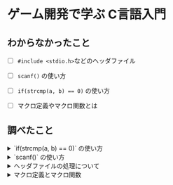 # ゲーム開発で学ぶ C言語入門

## わからなかったこと
- [ ] `#include <stdio.h>`などのヘッダファイル
- [ ] `scanf()` の使い方
- [ ] `if(strcmp(a, b) == 0)` の使い方
- [ ] マクロ定義やマクロ関数とは


## 調べたこと
<details>
<summary>`if(strcmp(a, b) == 0)` の使い方</summary>

### `strcmp()` とは？
 - C言語で2つの文字列を比較する関数。
 - `strcmp(str1, str2)`
 - if文では `if(strcmp(a, b) == 0)` のように使う
 -ヘッダファイル `<string.h>` が必要。

### 戻り値（返り値）
 - 0　→　2つの文字列がまったく同じ
 - 0より小さい値　→　str1 が str2 より辞書順で前
 - 0より大きい値　→　str1 が str2 より辞書順で後

```c
char a[] = "apple";
char b[] = "apple";

if(strcmp(a, b) == 0) {
    printf("2つの文字列は同じです！\n");
} else {
    printf("違う文字列です！\n");
}
```

</details>

<details>
<summary>`scanf()` の使い方</summary>

### 基本の書式
```c
scanf("書式指定子", 変数のアドレス);
```
### 例
```c
(整数の入力)
int num;
scanf("%d", &num);  // 整数値をnumに入力

(文字列の入力)
char str[100];
scanf("%s", str);   // 文字列（空白まで）をstrに入力
```

### 変数のアドレスが必要

- &num のように「&（アンパサンド）」を付ける
→ これは「numという変数の場所」を表します
- 書式指定子はprintfと同じ
- %d: 整数
- %f: 小数（float型/double型）
- %c: 1文字
- %s: 文字列（空白まで）
</details>

<details>
<summary>ヘッダファイルの処理について</summary>

### ヘッダファイルが読み込まれたとき何が起こっているの？

1. ヘッダファイルとは？
   - 関数や型、定数などの「宣言」が書いてあるファイルです。
   - 例えば`#include <stdio.h>なら、printfやscanfなどの宣言がまとめてあります。

2. 処理の流れ
   1. プリプロセッサ（前処理）が #include を見つける
   2. #include <...>や#include "..."で指定したファイルの中身が、ソースコードにそのままコピーされる
      - #include <stdio.h> → stdio.hの内容が全部ここにコピペされるイメージ！
   3. その後でコンパイルされる「宣言があるから使えるよ！」とコンパイラが分かる

3. 何のためにあるの？
   - **関数や型の「使い方の説明書」**をまとめて管理するため
   - プログラムごとに毎回関数の説明を書くのは大変だから、みんなで共通の説明書（ヘッダファイル）を読むイメージ

4. 具体的にどんなものが入ってる？

```c
(関数のプロトタイプ宣言)
int printf(const char *format, ...);

(マクロや定数の定義)
#define NULL 0

(構造体や型定義)
typedef struct {...} FILE;
```
### 裏側で起きていること（イメージ）

#### 例

```c
#include <stdio.h>
```
↓
（プリプロセッサが読み込む…）

```c
// --- stdio.h の内容がここに貼り付けられる ---
// int printf(const char *format, ...);
// ...他にもたくさんの宣言やマクロ...
```
↓
コンパイルされる！

### まとめ
- ヘッダファイルは「標準のライブラリや関数をつかうために必要」！
- プリプロセッサが #include を見つけると、中身を自動でソースにコピペ
- `printf`などの関数を使おうとすると「どんな引数で呼ぶのかコンパイラが分からず」エラーや警告が出る

</details>

<details>
<summary>マクロ定義とマクロ関数</summary>

## マクロ定義とは
- ソースコードの中で「特定の文字列や値，式」を"置き換え"できる仕組み
- C言語の「プリプロセッサ命令」の1つです。

### 基本の書き方
```c
#define マクロ名　置き換えする文字列や数値

(例)
#define QUIZ_MAX 5
```
↑ c-test-section4/quiz_2 のヘッダに書かれている。

## マクロ関数とは
- #define で「引数つきの置き換えルール」を定義したもの
- 関数のように引数を指定して使えるが、実際にはコンパイル前に単なるテキスト置換が行われる

### 使い方

```c
#define SQUARE(x) ((x) * (x))
#define MAX(a,b) ((a) > (b) ? (a) : (b))
```

### 使い方の例

```c
#include <stdio.h>
#define PI 3.14159
#define SQUARE(x) ((x)*(x))

int main() {
    double r = 5.0;
    double area = PI * SQUARE(r); // = 3.14159 * (5.0*5.0)
    printf("円の面積は%fです\n", area);
    return 0;
}
```

```c
#include <stdio.h>
#define SQUARE(x) ((x) * (x))
#define MAX(a,b) ((a) > (b) ? (a) : (b))

int main()
{
   int a = 5;
   int b = 10;
   int s = SQUARE(a);      // ((a) * (a))  → 5*5 = 25
   int m = MAX(a, b);      // ((a) > (b) ? (a) : (b)) → bが大きいので10
}
```
### ポイント
- 関数のように使えるけど「本物の関数」ではない
→ プリプロセッサが文字列として機械的に置換する
- 関数と違って型が無いので、何にでも使える
- そのため計算途中の副作用や、カッコの付け忘れに注意！

### ⚠️注意
:::message alert
上記のコードを以下のように変更すると...
```c
#define SQUARE(x) ((x) * (x))
int i = 2;
int x = SQUARE(i++); // ((i++) * (i++)) → iが2回増える！
```
i++ の処理はiを使ったら、iを+1する」
つまり、
```
1回目の i++ → 2を使う（iは3になる）
2回目の i++ → 3を使う（iは4になる）
```
このように「テキストの書き換え」が2回起こることになります
そのため計算は以下のようになります
```
2 * 3 = 6 // 1回目のi++ = 2 , 2回目のi++ = 3
```
本来期待している「同じ値での計算」(2*2)ではなくなってしまう。

⚠️マクロ関数には（++や--）などを使わないのが安全です⚠️

:::

</details>